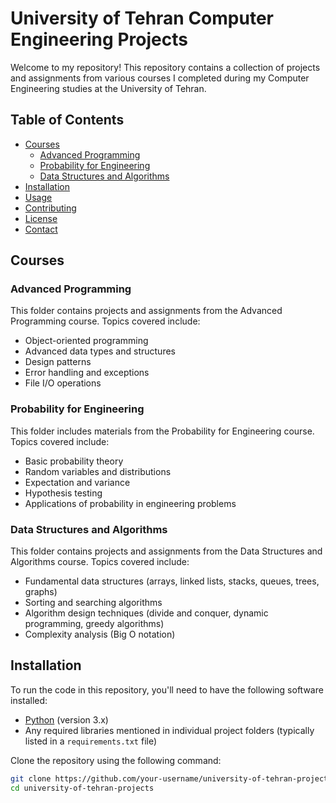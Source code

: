 # University of Tehran Computer Engineering Projects

Welcome to my repository! This repository contains a collection of projects and assignments from various courses I completed during my Computer Engineering studies at the University of Tehran.

## Table of Contents

- [Courses](#courses)
  - [Advanced Programming](#advanced-programming)
  - [Probability for Engineering](#probability-for-engineering)
  - [Data Structures and Algorithms](#data-structures-and-algorithms)
- [Installation](#installation)
- [Usage](#usage)
- [Contributing](#contributing)
- [License](#license)
- [Contact](#contact)

## Courses

### Advanced Programming

This folder contains projects and assignments from the Advanced Programming course. Topics covered include:

- Object-oriented programming
- Advanced data types and structures
- Design patterns
- Error handling and exceptions
- File I/O operations

### Probability for Engineering

This folder includes materials from the Probability for Engineering course. Topics covered include:

- Basic probability theory
- Random variables and distributions
- Expectation and variance
- Hypothesis testing
- Applications of probability in engineering problems

### Data Structures and Algorithms

This folder contains projects and assignments from the Data Structures and Algorithms course. Topics covered include:

- Fundamental data structures (arrays, linked lists, stacks, queues, trees, graphs)
- Sorting and searching algorithms
- Algorithm design techniques (divide and conquer, dynamic programming, greedy algorithms)
- Complexity analysis (Big O notation)

## Installation

To run the code in this repository, you'll need to have the following software installed:

- [Python](https://www.python.org/downloads/) (version 3.x)
- Any required libraries mentioned in individual project folders (typically listed in a `requirements.txt` file)

Clone the repository using the following command:

```bash
git clone https://github.com/your-username/university-of-tehran-projects.git
cd university-of-tehran-projects
